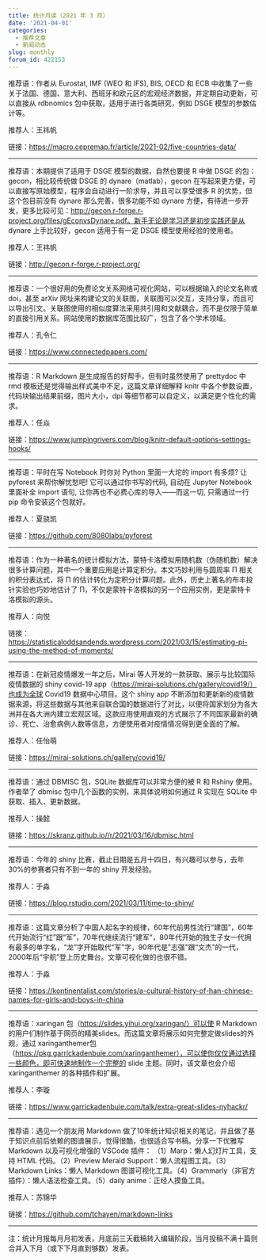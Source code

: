 ```yaml
---
title: 统计月读（2021 年 3 月）
date: '2021-04-01'
categories:
  - 推荐文章
  - 新闻动态
slug: monthly
forum_id: 422153
---
```


推荐语：作者从 Eurostat, IMF (WEO 和 IFS), BIS, OECD 和 ECB 中收集了一些关于法国、德国、意大利、西班牙和欧元区的宏观经济数据，并定期自动更新，可以直接从 rdbnomics 包中获取，适用于进行各类研究，例如 DSGE 模型的参数估计等。

推荐人：王祎帆

链接：https://macro.cepremap.fr/article/2021-02/five-countries-data/

---

推荐语：本期提供了适用于 DSGE 模型的数据，自然也要提 R 中做 DSGE 的包：gecon，相比较传统做 DSGE 的 dynare（matlab），gecon 在写起来更方便，可以直接写原始模型，程序会自动进行一阶求导，并且可以享受很多 R 的优势，但这个包目前没有 dynare 那么完善，很多功能不如 dynare 方便，有待进一步开发，更多比较可见：http://gecon.r-forge.r-project.org/files/gEconvsDynare.pdf。新手无论是学习还是初步实践还是从 dynare 上手比较好，gecon 适用于有一定 DSGE 模型使用经验的使用者。

推荐人：王祎帆

链接：http://gecon.r-forge.r-project.org/

---

推荐语：一个很好用的免费论文关系网络可视化网站，可以根据输入的论文名称或 doi，甚至 arXiv 网址来构建论文的关联图，关联图可以交互，支持分享，而且可以导出引文。关联图使用的相似度算法采用共引用和文献耦合，而不是仅限于简单的直接引用关系。网站使用的数据库范围比较广，包含了各个学术领域。

推荐人：孔令仁

链接：https://www.connectedpapers.com/

---

推荐语：R Markdown 是生成报告的好帮手，但有时虽然使用了 prettydoc 中 rmd 模板还是觉得输出样式美中不足，这篇文章详细解释 knitr 中各个参数设置，代码块输出结果前缀，图片大小，dpi 等细节都可以自定义，以满足更个性化的需求。

推荐人：任焱

链接：https://www.jumpingrivers.com/blog/knitr-default-options-settings-hooks/

---

推荐语：平时在写 Notebook 时你对 Python 里面一大坨的 import 有多烦? 让 pyforest 来帮你解忧愁吧! 它可以通过你书写的代码, 自动在 Jupyter Notebook 里面补全 import 语句, 让你再也不必费心库的导入——而这一切, 只需通过一行 pip 命令安装这个包就好。

推荐人：夏骁凯

链接：https://github.com/8080labs/pyforest

---

推荐语：作为一种著名的统计模拟方法，蒙特卡洛模拟用随机数（伪随机数）解决很多计算问题，其中一个重要应用是计算定积分。本文巧妙利用与圆周率 Π 相关的积分表达式，将 Π 的估计转化为定积分计算问题。此外，历史上著名的布丰投针实验也巧妙地估计了 Π，不仅是蒙特卡洛模拟的另一个应用实例，更是蒙特卡洛模拟的源头。

推荐人：向悦

链接：https://statisticaloddsandends.wordpress.com/2021/03/15/estimating-pi-using-the-method-of-moments/

---

推荐语：在新冠疫情爆发一年之后，Mirai 等人开发的一款获取、展示与比较国际疫情数据的 shiny covid-19 app（https://mirai-solutions.ch/gallery/covid19/）也成为全球 Covid19 数据中心项目。这个 shiny app 不断添加和更新新的疫情数据来源，将这些数据与其他来自联合国的数据进行了对比，以便将国家划分为各大洲并在各大洲内建立宏观区域。这款应用使用直观的方式展示了不同国家最新的确诊、死亡、治愈病例人数等信息，方便使用者对疫情情况得到更全面的了解。

推荐人：任怡萌

链接：https://mirai-solutions.ch/gallery/covid19/

---

推荐语：通过 DBMISC 包，SQLite 数据库可以非常方便的被 R 和 Rshiny 使用。作者举了 dbmisc 包中几个函数的实例，来具体说明如何通过 R 实现在 SQLite 中获取、插入、更新数据。

推荐人：操懿

链接：https://skranz.github.io//r/2021/03/16/dbmisc.html

---

推荐语：今年的 shiny 比赛，截止日期是五月十四日，有兴趣可以参与，去年30%的参赛者只有不到一年的 shiny 开发经验。

推荐人：于淼

链接：https://blog.rstudio.com/2021/03/11/time-to-shiny/

---

推荐语：这篇文章分析了中国人起名字的规律，60年代前男性流行“建国”，60年代开始流行“红”跟“军”，70年代继续流行“建军”，80年代开始的独生子女一代拥有最多的单字名，“龙”字开始取代“军”字，90年代是"志强"跟“文杰”的一代，2000年后“宇航”登上历史舞台。文章可视化做的也很不错。

推荐人：于淼

链接：https://kontinentalist.com/stories/a-cultural-history-of-han-chinese-names-for-girls-and-boys-in-china

---

推荐语：xaringan 包（https://slides.yihui.org/xaringan/）可以使 R Markdown 的用户们制作基于网页的精美slides。而这篇文章将展示如何完整定做slides的外观，通过 xaringanthemer包（https://pkg.garrickadenbuie.com/xaringanthemer），可以使你仅仅通过选择一些颜色，即可快速地制作一个完整的 slide 主题。同时，该文章也会介绍 xaringanthemer 的各种插件和扩展。

推荐人：李璇

链接：https://www.garrickadenbuie.com/talk/extra-great-slides-nyhackr/

---

推荐语：遇见一个朋友用 Markdown 做了10年统计知识相关的笔记，并且做了基于知识点前后依赖的图谱展示，觉得很酷，也很适合写书稿。分享一下优雅写 Markdown 以及可视化增强的 VSCode 插件：
（1）Marp：懒人幻灯片工具，支持 HTML 代码。（2）Preview Meraid Support：懒人流程图工具。（3）Markdown Links：懒人 Markdown 图谱可视化工具。（4）Grammarly（非官方插件）：懒人语法检查工具。（5）daily anime：正经人摸鱼工具。

推荐人：苏锦华

链接：https://github.com/tchayen/markdown-links

---

注：统计月报每月月初发表，月底前三天截稿转入编辑阶段，当月投稿不满十篇则合并入下月（或下下月直到够数）发表。
